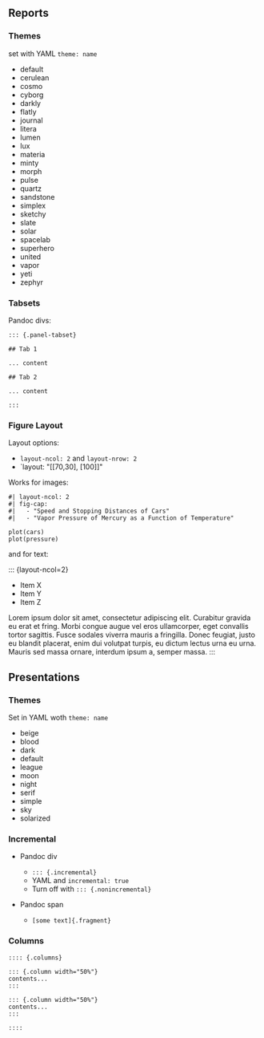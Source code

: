 ## Reports

### Themes

set with YAML `theme: name`

- default
- cerulean
- cosmo
- cyborg
- darkly
- flatly
- journal
- litera
- lumen
- lux
- materia
- minty
- morph
- pulse
- quartz
- sandstone
- simplex
- sketchy
- slate
- solar
- spacelab
- superhero
- united
- vapor
- yeti
- zephyr

### Tabsets

Pandoc divs:

```
::: {.panel-tabset}

## Tab 1

... content

## Tab 2

... content

:::
```

### Figure Layout

Layout options:
  - `layout-ncol: 2` and `layout-nrow: 2`
  - `layout: "[[70,30], [100]]"
  
Works for images:

```{r}
#| layout-ncol: 2
#| fig-cap: 
#|   - "Speed and Stopping Distances of Cars"
#|   - "Vapor Pressure of Mercury as a Function of Temperature"

plot(cars)
plot(pressure)
```

and for text:

::: {layout-ncol=2}
- Item X
- Item Y
- Item Z

Lorem ipsum dolor sit amet, consectetur adipiscing elit. Curabitur gravida eu erat et fring. Morbi congue augue vel eros ullamcorper, eget convallis tortor sagittis. Fusce sodales viverra mauris a fringilla. Donec feugiat, justo eu blandit placerat, enim dui volutpat turpis, eu dictum lectus urna eu urna. Mauris sed massa ornare, interdum ipsum a, semper massa. 
:::

## Presentations

### Themes

Set in YAML woth `theme: name`

- beige
- blood
- dark
- default
- league
- moon
- night
- serif
- simple
- sky
- solarized

### Incremental 

- Pandoc div 
  - `::: {.incremental}`
  - YAML and `incremental: true`
  - Turn off with `::: {.nonincremental}`

- Pandoc span
  - `[some text]{.fragment}`
  
### Columns

```cide
:::: {.columns}

::: {.column width="50%"}
contents...
:::

::: {.column width="50%"}
contents...
:::

::::
```